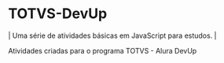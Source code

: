 # TOTVS-DevUp
| Uma série de atividades básicas em JavaScript para estudos. |

Atividades criadas para o programa TOTVS - Alura DevUp
